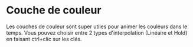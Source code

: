 # Couche de couleur

Les couches de couleur sont super utiles pour animer les couleurs dans le temps. Vous pouvez choisir entre 2 types d'interpolation \(Linéaire et Hold\) en faisant ctrl+clic sur les clés.
